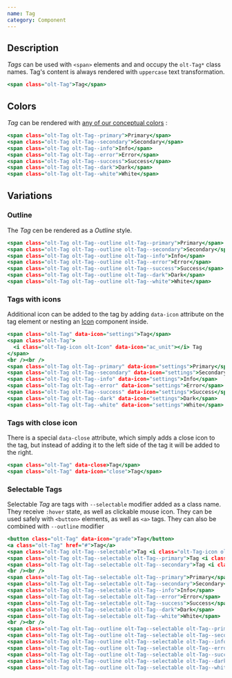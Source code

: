 ```yaml
---
name: Tag
category: Component
---
```


## Description

*Tags* can be used with `<span>` elements and and occupy the `olt-Tag*` class 
names. Tag's content is always rendered with `uppercase` text transformation.

```tag.html
<span class="olt-Tag">Tag</span>
```

## Colors

*Tag* can be rendered with 
[any of our conceptual colors](/#concepts-colors) :

```colors.html
<span class="olt-Tag olt-Tag--primary">Primary</span>
<span class="olt-Tag olt-Tag--secondary">Secondary</span>
<span class="olt-Tag olt-Tag--info">Info</span>
<span class="olt-Tag olt-Tag--error">Error</span>
<span class="olt-Tag olt-Tag--success">Success</span>
<span class="olt-Tag olt-Tag--dark">Dark</span>
<span class="olt-Tag olt-Tag--white">White</span>
```

## Variations

### Outline

The *Tag* cen be rendered as a *Outline* style.

```outline.html
<span class="olt-Tag olt-Tag--outline olt-Tag--primary">Primary</span>
<span class="olt-Tag olt-Tag--outline olt-Tag--secondary">Secondary</span>
<span class="olt-Tag olt-Tag--outline olt-Tag--info">Info</span>
<span class="olt-Tag olt-Tag--outline olt-Tag--error">Error</span>
<span class="olt-Tag olt-Tag--outline olt-Tag--success">Success</span>
<span class="olt-Tag olt-Tag--outline olt-Tag--dark">Dark</span>
<span class="olt-Tag olt-Tag--outline olt-Tag--white">White</span>
```

### Tags with icons

Additional icon can be added to the tag by adding `data-icon` attribute on
the tag element or nesting an [Icon](/#icon) component inside.

```icons.html
<span class="olt-Tag" data-icon="settings">Tag</span>
<span class="olt-Tag">
  <i class="olt-Tag-icon olt-Icon" data-icon="ac_unit"></i> Tag
</span>
<br /><br />
<span class="olt-Tag olt-Tag--primary" data-icon="settings">Primary</span>
<span class="olt-Tag olt-Tag--secondary" data-icon="settings">Secondary</span>
<span class="olt-Tag olt-Tag--info" data-icon="settings">Info</span>
<span class="olt-Tag olt-Tag--error" data-icon="settings">Error</span>
<span class="olt-Tag olt-Tag--success" data-icon="settings">Success</span>
<span class="olt-Tag olt-Tag--dark" data-icon="settings">Dark</span>
<span class="olt-Tag olt-Tag--white" data-icon="settings">White</span>
```

### Tags with close icon

There is a special `data-close` attribute, which simply adds a close icon
to the tag, but instead of adding it to the left side of the tag it will be
added to the right.

```close-icons.html
<span class="olt-Tag" data-close>Tag</span>
<span class="olt-Tag" data-icon="close">Tag</span>
```

### Selectable Tags

Selectable *Tag* are tags with `--selectable` modifier added as a class name.
They receive `:hover` state, as well as clickable mouse icon. They can be
used safely with `<button>` elements, as well as `<a>` tags. They can also be 
combined with `--outline` modifier

```selectable.html
<button class="olt-Tag" data-icon="grade">Tag</button>
<a class="olt-Tag" href="#">Tag</a>
<span class="olt-Tag olt-Tag--selectable">Tag <i class="olt-Tag-icon olt-Icon" data-icon="close"></i></span>
<span class="olt-Tag olt-Tag--selectable olt-Tag--primary">Tag <i class="olt-Tag-icon olt-Icon" data-icon="close"></i></span>
<span class="olt-Tag olt-Tag--selectable olt-Tag--secondary">Tag <i class="olt-Tag-icon olt-Icon" data-icon="close"></i></span>
<br /><br />
<span class="olt-Tag olt-Tag--selectable olt-Tag--primary">Primary</span>
<span class="olt-Tag olt-Tag--selectable olt-Tag--secondary">Secondary</span>
<span class="olt-Tag olt-Tag--selectable olt-Tag--info">Info</span>
<span class="olt-Tag olt-Tag--selectable olt-Tag--error">Error</span>
<span class="olt-Tag olt-Tag--selectable olt-Tag--success">Success</span>
<span class="olt-Tag olt-Tag--selectable olt-Tag--dark">Dark</span>
<span class="olt-Tag olt-Tag--selectable olt-Tag--white">White</span>
<br /><br />
<span class="olt-Tag olt-Tag--outline olt-Tag--selectable olt-Tag--primary">Primary</span>
<span class="olt-Tag olt-Tag--outline olt-Tag--selectable olt-Tag--secondary">Secondary</span>
<span class="olt-Tag olt-Tag--outline olt-Tag--selectable olt-Tag--info">Info</span>
<span class="olt-Tag olt-Tag--outline olt-Tag--selectable olt-Tag--error">Error</span>
<span class="olt-Tag olt-Tag--outline olt-Tag--selectable olt-Tag--success">Success</span>
<span class="olt-Tag olt-Tag--outline olt-Tag--selectable olt-Tag--dark">Dark</span>
<span class="olt-Tag olt-Tag--outline olt-Tag--selectable olt-Tag--white">White</span>
```
